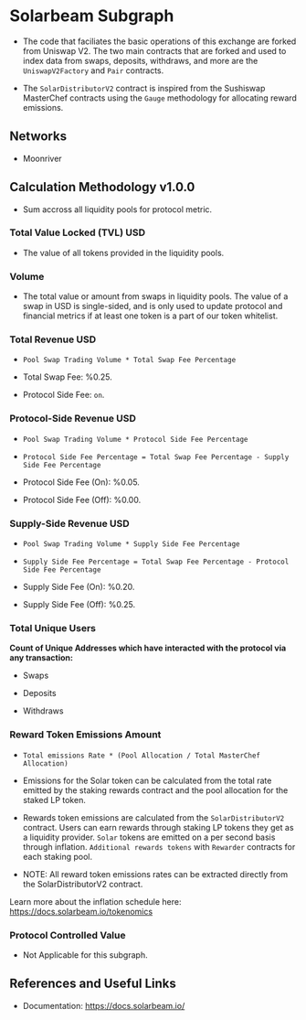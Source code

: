 # Solarbeam Subgraph

- The code that faciliates the basic operations of this exchange are forked from Uniswap V2. The two main contracts that are forked and used to index data from swaps, deposits, withdraws, and more are the `UniswapV2Factory` and `Pair` contracts.

- The `SolarDistributorV2` contract is inspired from the Sushiswap MasterChef contracts using the `Gauge` methodology for allocating reward emissions.

## Networks

- Moonriver

## Calculation Methodology v1.0.0

- Sum accross all liquidity pools for protocol metric.

### Total Value Locked (TVL) USD

- The value of all tokens provided in the liquidity pools.

### Volume

- The total value or amount from swaps in liquidity pools. The value of a swap in USD is single-sided, and is only used to update protocol and financial metrics if at least one token is a part of our token whitelist.

### Total Revenue USD

- `Pool Swap Trading Volume * Total Swap Fee Percentage`

- Total Swap Fee: %0.25.

- Protocol Side Fee: `on`.

### Protocol-Side Revenue USD

- `Pool Swap Trading Volume * Protocol Side Fee Percentage`

- `Protocol Side Fee Percentage = Total Swap Fee Percentage - Supply Side Fee Percentage`

- Protocol Side Fee (On): %0.05.

- Protocol Side Fee (Off): %0.00.

### Supply-Side Revenue USD

- `Pool Swap Trading Volume * Supply Side Fee Percentage`

- `Supply Side Fee Percentage = Total Swap Fee Percentage - Protocol Side Fee Percentage`

- Supply Side Fee (On): %0.20.

- Supply Side Fee (Off): %0.25.

### Total Unique Users

**Count of Unique Addresses which have interacted with the protocol via any transaction:**

- Swaps

- Deposits

- Withdraws

### Reward Token Emissions Amount

- `Total emissions Rate * (Pool Allocation / Total MasterChef Allocation)`

- Emissions for the Solar token can be calculated from the total rate emitted by the staking rewards contract and the pool allocation for the staked LP token.

- Rewards token emissions are calculated from the `SolarDistributorV2` contract. Users can earn rewards through staking LP tokens they get as a liquidity provider. `Solar` tokens are emitted on a per second basis through inflation. `Additional rewards tokens` with `Rewarder` contracts for each staking pool.

- NOTE: All reward token emissions rates can be extracted directly from the SolarDistributorV2 contract.

Learn more about the inflation schedule here:
https://docs.solarbeam.io/tokenomics

### Protocol Controlled Value

- Not Applicable for this subgraph.

## References and Useful Links

- Documentation: https://docs.solarbeam.io/
